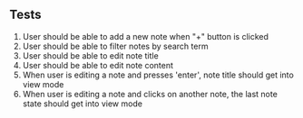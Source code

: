 ## Tests

1. User should be able to add a new note when "+" button is clicked
2. User should be able to filter notes by search term
3. User should be able to edit note title
4. User should be able to edit note content
5. When user is editing a note and presses 'enter', note title should get into view mode
6. When user is editing a note and clicks on another note, the last note state should get into view mode

